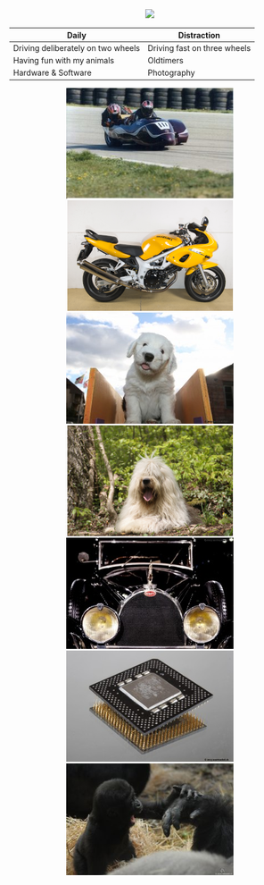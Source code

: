<div align=center>
<img src="https://github-stats-alpha.vercel.app/api?username=unattended-ch&cc=000&tc=fff&ic=fff&bc=000" />

Daily|Distraction
---|---
Driving deliberately on two wheels|Driving fast on three wheels
Having fun with my animals|Oldtimers
Hardware & Software|Photography

![Sidecar](res/Sidecar.png) ![Suzuki](res/Suzuki.png)
![Magic](res/Magic.png) ![SirIvanhoe](res/SirIvanhoe.png)
![Bugatti](res/Bugatti.png) ![Chip](res/Chip.png)
![Zoo Basel](res/zoo_basel.png)

</div>
